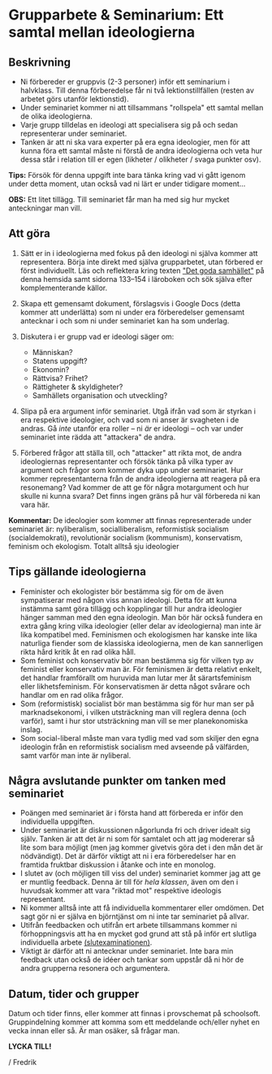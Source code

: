 # Grupparbete & Seminarium: Ett samtal mellan ideologierna

## Beskrivning

* Ni förbereder er gruppvis (2-3 personer) inför ett seminarium i halvklass. Till denna förberedelse får ni två lektionstillfällen (resten av arbetet görs utanför lektionstid). 
* Under seminariet kommer ni att tillsammans "rollspela" ett samtal mellan de olika ideologierna. 
* Varje grupp tilldelas en ideologi att specialisera sig på och sedan representerar under seminariet. 
* Tanken är att ni ska vara experter på era egna ideologier, men för att kunna föra ett samtal måste ni förstå de andra ideologierna och veta hur dessa står i relation till er egen (likheter / olikheter / svaga punkter osv).

<!--* Förutom sådant ni själva vill framhäva hos er egen tilldelade ideologi ska ni också fundera på och förbereda frågor att ställa till de andra ideologiernas representanter. -->

**Tips:** Försök för denna uppgift inte bara tänka kring vad vi gått igenom under detta moment, utan också vad ni lärt er under tidigare moment...

**OBS:** Ett litet tillägg. Till seminariet får man ha med sig hur mycket anteckningar man vill.

## Att göra

1. Sätt er in i ideologierna med fokus på den ideologi ni själva kommer att representera. Börja inte direkt med själva grupparbetet, utan förbered er först individuellt. Läs och reflektera kring texten ["Det goda samhället"](../material/om_ideologierna.md) på denna hemsida samt sidorna 133–154 i läroboken och sök själva efter komplementerande källor. 
2. Skapa ett gemensamt dokument, förslagsvis i Google Docs (detta kommer att underlätta) som ni under era förberedelser gemensamt antecknar i och som ni under seminariet kan ha som underlag.
3. Diskutera i er grupp vad er ideologi säger om:

	* Människan?
	* Statens uppgift?
	* Ekonomin?
	* Rättvisa? Frihet?
	* Rättigheter & skyldigheter?
	* Samhällets organisation och utveckling?
	
4. Slipa på era argument inför seminariet. Utgå ifrån vad som är styrkan i era respektive ideologier, och vad som ni anser är svagheten i de andras. Gå *inte* utanför era roller – ni *är* er ideologi – och var under seminariet inte rädda att "attackera" de andra. 
5. Förbered frågor att ställa till, och "attacker" att rikta mot, de andra ideologiernas representanter och försök tänka på vilka typer av argument och frågor som kommer dyka upp under seminariet. Hur kommer representanterna från de andra ideologierna att reagera på era resonemang? Vad kommer de att ge för några motargument och hur skulle ni kunna svara? Det finns ingen gräns på hur väl förbereda ni kan vara här.

**Kommentar:** De ideologier som kommer att finnas representerade under seminariet är: nyliberalism, socialliberalism, reformistisk socialism (socialdemokrati), revolutionär socialism (kommunism), konservatism, feminism och ekologism. Totalt alltså sju ideologier

## Tips gällande ideologierna

* Feminister och ekologister bör bestämma sig för om de även sympatiserar med någon viss annan ideologi. Detta för att kunna instämma samt göra tillägg och kopplingar till hur andra ideologier hänger samman med den egna ideologin. Man bör här också fundera en extra gång kring vilka ideologier (eller delar av ideologierna) man inte är lika kompatibel med. Feminismen och ekologismen har kanske inte lika naturliga fiender som de klassiska ideologierna, men de kan sannerligen rikta hård kritik åt en rad olika håll.
* Som feminist och konservativ bör man bestämma sig för vilken typ av feminist eller konservativ man är. För feminismen är detta relativt enkelt, det handlar framförallt om huruvida man lutar mer åt särartsfeminism eller likhetsfeminism. För konservatismen är detta något svårare och handlar om en rad olika frågor.
* Som (reformistisk) socialist bör man bestämma sig för hur man ser på marknadsekonomi, i vilken utsträckning man vill reglera denna (och varför), samt i hur stor utsträckning man vill se mer planekonomiska inslag. 
* Som social-liberal måste man vara tydlig med vad som skiljer den egna ideologin från en reformistisk socialism med avseende på välfärden, samt varför man inte är nyliberal.


## Några avslutande punkter om tanken med seminariet
* Poängen med seminariet är i första hand att förbereda er inför den individuella uppgiften. 
* Under seminariet är diskussionen någorlunda fri och driver idealt sig själv. Tanken är att det är ni som för samtalet och att jag modererar så lite som bara möjligt (men jag kommer givetvis göra det i den mån det är nödvändigt). Det är därför viktigt att ni i era förberedelser har en framtida fruktbar diskussion i åtanke och inte en monolog. 
* I slutet av (och möjligen till viss del under) seminariet kommer jag att ge er muntlig feedback. Denna är till för *hela klassen*, även om den i huvudsak kommer att vara "riktad mot" respektive ideologis representant. 
* Ni kommer alltså inte att få individuella kommentarer eller omdömen. Det sagt gör ni er själva en björntjänst om ni inte tar seminariet på allvar. 
* Utifrån feedbacken och utifrån ert arbete tillsammans kommer ni förhoppningsvis att ha en mycket god grund att stå på inför ert slutliga individuella arbete [(slutexaminationen)](ideologier_individuell_slutex.md).
* Viktigt är därför att ni antecknar under seminariet. Inte bara min feedback utan också de idéer och tankar som uppstår då ni hör de andra grupperna resonera och argumentera.

<!--Ha exempel på frågor man kan ta upp här? -->


## Datum, tider och grupper
Datum och tider finns, eller kommer att finnas i provschemat på schoolsoft. Gruppindelning kommer att komma som ett meddelande och/eller nyhet en vecka innan eller så. Är man osäker, så frågar man. 

**LYCKA TILL!**

/ Fredrik